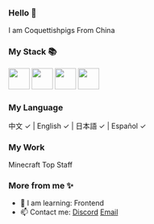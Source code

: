 ### Hello 👋

I am Coquettishpigs From China

### My Stack 📚

<p align="left">
  <img src='https://raw.githubusercontent.com/sammwyy/sammwyy/master/skills/css.png' height='42px'/>
  <img src='https://raw.githubusercontent.com/sammwyy/sammwyy/master/skills/html.png' height='42px'>
  <img src='https://raw.githubusercontent.com/sammwyy/sammwyy/master/skills/java.png' height='42px'>
  <img src='https://raw.githubusercontent.com/sammwyy/sammwyy/master/skills/javascript.jpg' height='42px'>
</p>

### My Language

中文 ✓ | English ✓ | 日本語 ✓ | Español ✓


### My Work

Minecraft Top Staff

### More from me ✨

- 🌱 I am learning: Frontend
- 📫 Contact me: [Discord](Coquettishpig#5454) [Email](mailto:2609014562@qq.com)
